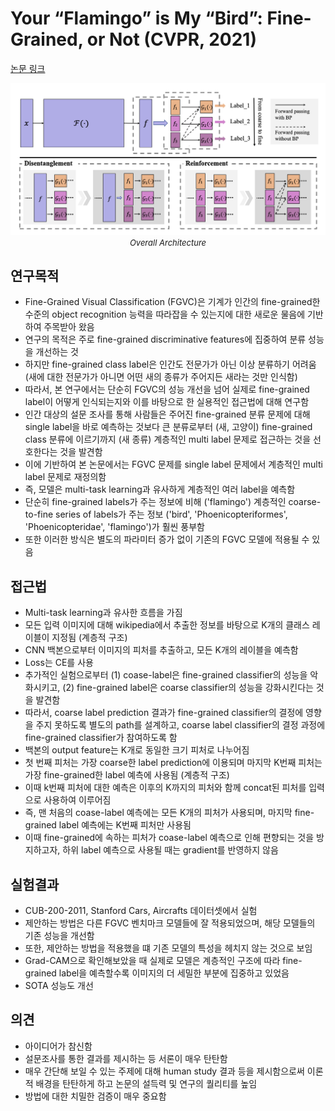 # Your “Flamingo” is My “Bird”: Fine-Grained, or Not (CVPR, 2021)

[논문 링크](https://openaccess.thecvf.com/content/CVPR2021/html/Chang_Your_Flamingo_is_My_Bird_Fine-Grained_or_Not_CVPR_2021_paper.html)

<p align="center">
    <img width="600" alt='fig1' src="./img/02_04_01.png?raw=true"></br>
    <em><font size=2>Overall Architecture</font></em>
</p>

## 연구목적
- Fine-Grained Visual Classification (FGVC)은 기계가 인간의 fine-grained한 수준의 object recognition 능력을 따라잡을 수 있는지에 대한 새로운 물음에 기반하여 주목받아 왔음
- 연구의 목적은 주로 fine-grained discriminative features에 집중하여 분류 성능을 개선하는 것
- 하지만 fine-grained class label은 인간도 전문가가 아닌 이상 분류하기 어려움 (새에 대한 전문가가 아니면 어떤 새의 종류가 주어지든 새라는 것만 인식함)
- 따라서, 본 연구에서는 단순히 FGVC의 성능 개선을 넘어 실제로 fine-grained label이 어떻게 인식되는지와 이를 바탕으로 한 실용적인 접근법에 대해 연구함
- 인간 대상의 설문 조사를 통해 사람들은 주어진 fine-grained 분류 문제에 대해 single label을 바로 예측하는 것보다 큰 분류로부터 (새, 고양이) fine-grained class 분류에 이르기까지 (새 종류) 계층적인 multi label 문제로 접근하는 것을 선호한다는 것을 발견함
- 이에 기반하여 본 논문에서는 FGVC 문제를 single label 문제에서 계층적인 multi label 문제로 재정의함
- 즉, 모델은 multi-task learning과 유사하게 계층적인 여러 label을 예측함
- 단순히 fine-grained labels가 주는 정보에 비해 ('flamingo') 계층적인 coarse-to-fine series of labels가 주는 정보 ('bird', 'Phoenicopteriformes', 'Phoenicopteridae', 'flamingo')가 훨씬 풍부함
- 또한 이러한 방식은 별도의 파라미터 증가 없이 기존의 FGVC 모델에 적용될 수 있음

## 접근법
- Multi-task learning과 유사한 흐름을 가짐
- 모든 입력 이미지에 대해 wikipedia에서 추출한 정보를 바탕으로 K개의 클래스 레이블이 지정됨 (계층적 구조)
- CNN 백본으로부터 이미지의 피처를 추출하고, 모든 K개의 레이블을 예측함
- Loss는 CE를 사용
- 추가적인 실험으로부터 (1) coase-label은 fine-grained classifier의 성능을 악화시키고, (2) fine-grained label은 coarse classifier의 성능을 강화시킨다는 것을 발견함
- 따라서, coarse label prediction 결과가 fine-grained classifier의 결정에 영향을 주지 못하도록 별도의 path를 설계하고, coarse label classifier의 결정 과정에 fine-grained classifier가 참여하도록 함
- 백본의 output feature는 K개로 동일한 크기 피처로 나누어짐
- 첫 번째 피처는 가장 coarse한 label prediction에 이용되며 마지막 K번째 피처는 가장 fine-grained한 label 예측에 사용됨 (계층적 구조)
- 이때 k번째 피처에 대한 예측은 이후의 K까지의 피처와 함께 concat된 피처를 입력으로 사용하여 이루어짐
- 즉, 맨 처음의 coase-label 예측에는 모든 K개의 피처가 사용되며, 마지막 fine-grained label 예측에는 K번째 피처만 사용됨
- 이때 fine-grained에 속하는 피처가 coase-label 예측으로 인해 편향되는 것을 방지하고자, 하위 label 예측으로 사용될 때는 gradient를 반영하지 않음

## 실험결과
- CUB-200-2011, Stanford Cars, Aircrafts 데이터셋에서 실험
- 제안하는 방법은 다른 FGVC 벤치마크 모델들에 잘 적용되었으며, 해당 모델들의 기존 성능을 개선함
- 또한, 제안하는 방법을 적용했을 떄 기존 모델의 특성을 헤치지 않는 것으로 보임
- Grad-CAM으로 확인해보았을 때 실제로 모델은 계층적인 구조에 따라 fine-grained label을 예측할수록 이미지의 더 세밀한 부분에 집중하고 있었음
- SOTA 성능도 개선

## 의견
- 아이디어가 참신함
- 설문조사를 통한 결과를 제시하는 등 서론이 매우 탄탄함
- 매우 간단해 보일 수 있는 주제에 대해 human study 결과 등을 제시함으로써 이론적 배경을 탄탄하게 하고 논문의 설득력 및 연구의 퀄리티를 높임
- 방법에 대한 치밀한 검증이 매우 중요함